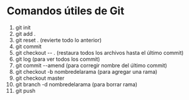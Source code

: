 # Comandos útiles de Git

1. git init
2. git add .
3. git reset . (revierte todo lo anterior)
4. git commit
5. git checkout -- . (restaura todos los archivos hasta el último commit)
6. git log (para ver todos los commit)
7. git commit --amend (para corregir nombre del último commit)
8. git checkout -b nombredelarama (para agregar una rama)
9. git checkout master
10. git branch -d nombredelarama (para borrar rama)
11. git push